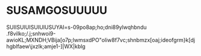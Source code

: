 # SUSAMGOSUUUUU
SUIISUIUISUIUIUSUYAI=s-09po8ap;ho;dni89ylwqhbndu .f8vilko;/.j;snhwoi9-awioKL;MXNDH;VBija[o7p;lwmsxdPO"oliw8f7vc;shnbmzx[oaj;ideofgrm}k\[djhgblfaew\jxzlk;amje1-]|WX|kblg
